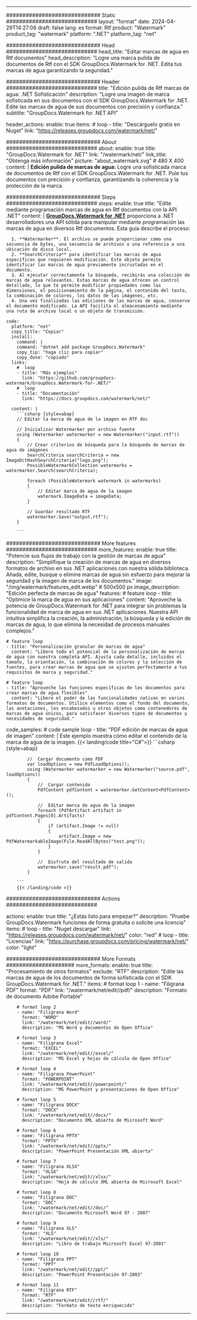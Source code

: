 
---
############################# Static ############################
layout: "format"
date:  2024-04-29T14:27:06
draft: false
lang: es
format: Rtf
product: "Watermark"
product_tag: "watermark"
platform: ".NET"
platform_tag: "net"

############################# Head ############################
head_title: "Editar marcas de agua en Rtf documentos"
head_description: "Logre una marca pulida de documentos de Rtf con el SDK GroupDocs.Watermark for .NET. Edita tus marcas de agua garantizando la seguridad."

############################# Header ############################
title: "Edición pulida de Rtf marcas de agua: .NET Sofisticación" 
description: "Logre una imagen de marca sofisticada en sus documentos con el SDK GroupDocs.Watermark for .NET. Edite las marcas de agua de sus documentos con precisión y confianza."
subtitle: "GroupDocs.Watermark for .NET API" 

header_actions:
  enable: true
  items:
    #  loop
    - title: "Descárguelo gratis en Nuget"
      link: "https://releases.groupdocs.com/watermark/net/"
      
############################# About ############################
about:
    enable: true
    title: "GroupDocs.Watermark for .NET"
    link: "/watermark/net/"
    link_title: "Obtenga más información"
    picture: "about_watermark.svg" # 480 X 400
    content: |
       **Edición pulida de marcas de agua:** Logre una sofisticada marca de documentos de Rtf con el SDK GroupDocs.Watermark for .NET. Pule tus documentos con precisión y confianza, garantizando la coherencia y la protección de la marca.

############################# Steps ############################
steps:
    enable: true
    title: "Edite mediante programación marcas de agua en Rtf documentos con la API .NET"
    content: |
      **[GroupDocs.Watermark for .NET](https://products.groupdocs.com/watermark/net/)** proporciona a .NET desarrolladores una API sólida para manipular mediante programación las marcas de agua en diversos Rtf documentos. Esta guía describe el proceso:
      
      1. **Watermarker**. El archivo se puede proporcionar como una secuencia de bytes, una secuencia de archivos o una referencia a una ubicación de disco local.
      2. **SearchCriteria** para identificar las marcas de agua específicas que requieren modificación. Este objeto permite identificar las marcas de agua previamente incrustadas en el documento.
      3. Al ejecutar correctamente la búsqueda, recibirás una colección de marcas de agua relevantes. Estas marcas de agua ofrecen un control detallado, lo que te permite modificar propiedades como las dimensiones, el posicionamiento de la página, el contenido del texto, la combinación de colores, los datos de las imágenes, etc.
      4. Una vez finalizadas las ediciones de las marcas de agua, conserve el documento modificado. La API facilita el almacenamiento mediante una ruta de archivo local o un objeto de transmisión.
   
    code:
      platform: "net"
      copy_title: "Copiar"
      install:
        command: |
        command: "dotnet add package GroupDocs.Watermark"
        copy_tip: "haga clic para copiar"
        copy_done: "copiado"
      links:
        #  loop
        - title: "Más ejemplos"
          link: "https://github.com/groupdocs-watermark/GroupDocs.Watermark-for-.NET/"
        #  loop
        - title: "Documentación"
          link: "https://docs.groupdocs.com/watermark/net/"
          
      content: |
        ```csharp {style=abap}
        // Editar la marca de agua de la imagen en RTF doc

        // Inicializar Watermarker por archivo fuente
        using (Watermarker watermarker = new Watermarker("input.rtf"))
        {
            // Crear criterios de búsqueda para la búsqueda de marcas de agua de imágenes
            SearchCriteria searchCriteria = new ImageDctHashSearchCriteria("logo.png");
            PossibleWatermarkCollection watermarks = watermarker.Search(searchCriteria);

            foreach (PossibleWatermark watermark in watermarks)
            {
                // Editar marca de agua de la imagen
                watermark.ImageData = imageData;
            }

            // Guardar resultado RTF
            watermarker.Save("output.rtf");
        }
        
        ```     

############################# More features ############################
more_features:
  enable: true
  title: "Potencie sus flujos de trabajo con la gestión de marcas de agua"
  description: "Simplifique la creación de marcas de agua en diversos formatos de archivo en sus .NET aplicaciones con nuestra sólida biblioteca. Añada, edite, busque o elimine marcas de agua sin esfuerzo para mejorar la seguridad y la imagen de marca de los documentos."
  image: "/img/watermark/features_edit.webp" # 500x500 px
  image_description: "Edición perfecta de marcas de agua"
  features:
    # feature loop
    - title: "Optimice la marca de agua en sus aplicaciones"
      content: "Aproveche la potencia de GroupDocs.Watermark for .NET para integrar sin problemas la funcionalidad de marca de agua en sus .NET aplicaciones. Nuestra API intuitiva simplifica la creación, la administración, la búsqueda y la edición de marcas de agua, lo que elimina la necesidad de procesos manuales complejos."

    # feature loop
    - title: "Personalización granular de marcas de agua"
      content: "Libere todo el potencial de la personalización de marcas de agua con nuestra completa API. Ajusta cada detalle, incluidos el tamaño, la orientación, la combinación de colores y la selección de fuentes, para crear marcas de agua que se ajusten perfectamente a tus requisitos de marca y seguridad."

    # feature loop
    - title: "Aproveche las funciones específicas de los documentos para crear marcas de agua flexibles"
      content: "Libere el poder de las funcionalidades nativas en varios formatos de documentos. Utilice elementos como el fondo del documento, las anotaciones, los encabezados u otros objetos como contenedores de marcas de agua únicos, para satisfacer diversos tipos de documentos y necesidades de seguridad."
      
  code_samples:
    # code sample loop
    - title: "PDF edición de marcas de agua de imagen"
      content: |
        Este ejemplo muestra cómo editar el contenido de la marca de agua de la imagen.
        {{< landing/code title="C#">}}
        ```csharp {style=abap}
        
            //  Cargar documento como PDF
            var loadOptions = new PdfLoadOptions();
            using (Watermarker watermarker = new Watermarker("source.pdf", loadOptions))
            {
                //  Cargar contenido
                PdfContent pdfContent = watermarker.GetContent<PdfContent>();

                //  Editar marca de agua de la imagen
                foreach (PdfArtifact artifact in pdfContent.Pages[0].Artifacts)
                {
                    if (artifact.Image != null)
                    {
                        artifact.Image = new PdfWatermarkableImage(File.ReadAllBytes("test.png"));
                    }
                }

                //  Disfrute del resultado de salida
                watermarker.save("result.pdf");
            }

        ```
        {{< /landing/code >}}


############################# Actions ############################

actions:
  enable: true
  title: "¿Estás listo para empezar?"
  description: "Pruebe GroupDocs.Watermark funciones de forma gratuita o solicite una licencia"
  items:
    #  loop
    - title: "Nuget descargar"
      link: "https://releases.groupdocs.com/watermark/net/"
      color: "red"
        #  loop
    - title: "Licencias"
      link: "https://purchase.groupdocs.com/pricing/watermark/net/"
      color: "light"


############################# More Formats #####################
more_formats:
    enable: true
    title: "Procesamiento de otros formatos"
    exclude: "RTF"
    description: "Edite las marcas de agua de los documentos de forma sofisticada con el SDK GroupDocs.Watermark for .NET."
    items: 
        # format loop 1
        - name: "Filigrana PDF"
          format: "PDF"
          link: "/watermark/net/edit//pdf/"
          description: "Formato de documento Adobe Portable"

        # format loop 2
        - name: "Filigrana Word"
          format: "WORD"
          link: "/watermark/net/edit//word/"
          description: "MS Word y documentos de Open Office"
          
        # format loop 3
        - name: "Filigrana Excel"
          format: "EXCEL"
          link: "/watermark/net/edit//excel/"
          description: "MS Excel y hojas de cálculo de Open Office"

        # format loop 4
        - name: "Filigrana PowerPoint"
          format: "POWERPOINT"
          link: "/watermark/net/edit//powerpoint/"
          description: "MS PowerPoint y presentaciones de Open Office"

        # format loop 5
        - name: "Filigrana DOCX"
          format: "DOCX"
          link: "/watermark/net/edit//docx/"
          description: "Documento XML abierto de Microsoft Word"
          
        # format loop 6
        - name: "Filigrana PPTX"
          format: "PPTX"
          link: "/watermark/net/edit//pptx/"
          description: "PowerPoint Presentación XML abierta"
          
        # format loop 7
        - name: "Filigrana XLSX"
          format: "XLSX"
          link: "/watermark/net/edit//xlsx/"
          description: "Hoja de cálculo XML abierta de Microsoft Excel"

        # format loop 8
        - name: "Filigrana DOC"
          format: "DOC"
          link: "/watermark/net/edit//doc/"
          description: "Documento Microsoft Word 97 - 2007"

        # format loop 9
        - name: "Filigrana XLS"
          format: "XLS"
          link: "/watermark/net/edit//xls/"
          description: "Libro de trabajo Microsoft Excel 97-2003"

        # format loop 10
        - name: "Filigrana PPT"
          format: "PPT"
          link: "/watermark/net/edit//ppt/"
          description: "PowerPoint Presentación 97-2003"

        # format loop 11
        - name: "Filigrana RTF"
          format: "RTF"
          link: "/watermark/net/edit//rtf/"
          description: "Formato de texto enriquecido"

---